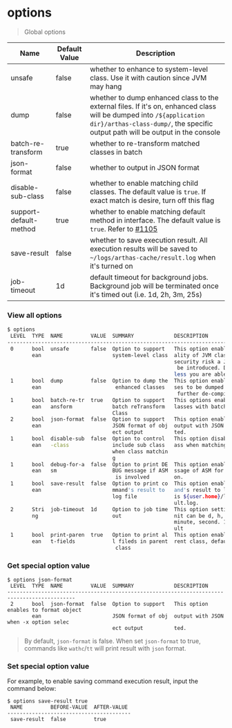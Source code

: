 options
===

> Global options

|Name| Default Value   |         Description             |
| ------------------------- | ----- | ---------------------------------------- |
| unsafe             | false | whether to enhance to system-level class. Use it with caution since JVM may hang|
| dump               | false | whether to dump enhanced class to the external files. If it's on, enhanced class will be dumped into `/${application dir}/arthas-class-dump/`, the specific output path will be output in the console |
| batch-re-transform | true  | whether to re-transform matched classes in batch|
| json-format        | false | whether to output in JSON format|
| disable-sub-class  | false | whether to enable matching child classes. The default value is `true`. If exact match is desire, turn off this flag|
| support-default-method  | true | whether to enable matching default method in interface. The default value is `true`. Refer to [#1105](https://github.com/alibaba/arthas/issues/1105) |
| save-result        | false | whether to save execution result. All execution results will be saved to `~/logs/arthas-cache/result.log` when it's turned on|
| job-timeout        | 1d    | default timeout for background jobs. Background job will be terminated once it's timed out (i.e. 1d, 2h, 3m, 25s)| print-parent-fields        | true    | This option enables print files in parent class, default value true.|



### View all options

```bash
$ options
 LEVEL  TYPE  NAME         VALUE  SUMMARY             DESCRIPTION
--------------------------------------------------------------------------------------------
 0      bool  unsafe       false  Option to support   This option enables to proxy function
        ean                       system-level class  ality of JVM classes. Due to serious
                                                      security risk a JVM crash is possibly
                                                       be introduced. Do not activate it un
                                                      less you are able to manage.
 1      bool  dump         false  Option to dump the  This option enables the enhanced clas
        ean                        enhanced classes   ses to be dumped to external file for
                                                       further de-compilation and analysis.
 1      bool  batch-re-tr  true   Option to support   This options enables to reTransform c
        ean   ansform             batch reTransform   lasses with batch mode.
                                  Class
 2      bool  json-format  false  Option to support   This option enables to format object
        ean                       JSON format of obj  output with JSON when -x option selec
                                  ect output          ted.
 1      bool  disable-sub  false  Option to control   This option disable to include sub cl
        ean   -class              include sub class   ass when matching class.
                                  when class matchin
                                  g
 1      bool  debug-for-a  false  Option to print DE  This option enables to print DEBUG me
        ean   sm                  BUG message if ASM  ssage of ASM for each method invocati
                                   is involved        on.
 1      bool  save-result  false  Option to print co  This option enables to save each comm
        ean                       mmand's result to   and's result to log file, which path
                                  log file            is ${user.home}/logs/arthas-cache/res
                                                      ult.log.
 2      Stri  job-timeout  1d     Option to job time  This option setting job timeout,The u
        ng                        out                 nit can be d, h, m, s for day, hour,
                                                      minute, second. 1d is one day in defa
                                                      ult
 1      bool  print-paren  true   Option to print al  This option enables print files in pa
        ean   t-fields            l fileds in parent  rent class, default value true.
                                   class
```


### Get special option value


```
$ options json-format
 LEVEL  TYPE  NAME         VALUE  SUMMARY             DESCRIPTION
--------------------------------------------------------------------------------------------
 2      bool  json-format  false  Option to support   This option enables to format object
        ean                       JSON format of obj  output with JSON when -x option selec
                                  ect output          ted.
```

> By default, `json-format` is false. When set `json-format` to true, commands like `wathc`/`tt` will print result with `json` format. 

### Set special option value

For example, to enable saving command execution result, input the command below:

```
$ options save-result true                                                                                         
 NAME         BEFORE-VALUE  AFTER-VALUE                                                                            
----------------------------------------                                                                           
 save-result  false         true
```
